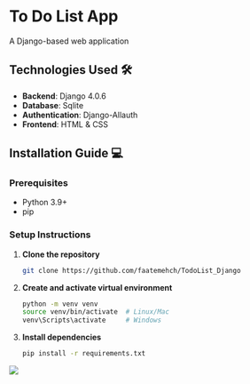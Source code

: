 # To Do List App
A Django-based web application

## Technologies Used 🛠️

- **Backend**: Django 4.0.6
- **Database**: Sqlite
- **Authentication**: Django-Allauth
- **Frontend**: HTML & CSS

## Installation Guide 💻
### Prerequisites
- Python 3.9+
- pip

### Setup Instructions
1. **Clone the repository**
   ```bash
   git clone https://github.com/faatemehch/TodoList_Django
2. **Create and activate virtual environment**
   ```bash
   python -m venv venv
   source venv/bin/activate  # Linux/Mac
   venv\Scripts\activate     # Windows
4. **Install dependencies**
   ```bash
   pip install -r requirements.txt
   
<p><img src="![to-to-list](https://github.com/user-attachments/assets/8b2a945b-c2a4-471c-8f16-6a0cbb043aaf)"></p>
